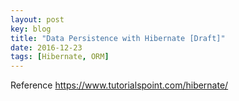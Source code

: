 ```yaml
---
layout: post
key: blog
title: "Data Persistence with Hibernate [Draft]"
date: 2016-12-23
tags: [Hibernate, ORM]
---
```


Reference
https://www.tutorialspoint.com/hibernate/
